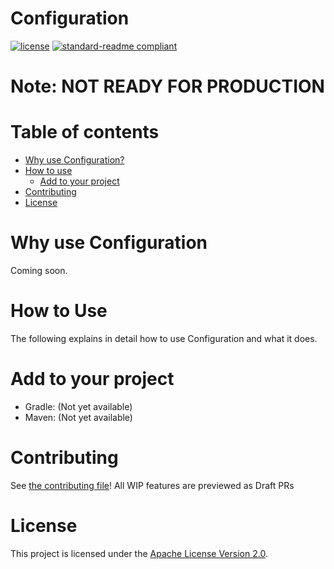 # Configuration
[![license](https://img.shields.io/github/license/NatroxMC/Configuration?style=for-the-badge&color=b2204c)](../LICENSE)
[![standard-readme compliant](https://img.shields.io/badge/readme%20style-standard-brightgreen.svg?style=for-the-badge)](https://github.com/RichardLitt/standard-readme)

# Note: NOT READY FOR PRODUCTION

# Table of contents
- [Why use Configuration?](#why-use-configuration)
- [How to use](#how-to-use)
  - [Add to your project](#add-to-your-project)
- [Contributing](#contributing)
- [License](#license)

# Why use Configuration

Coming soon.

# How to Use
The following explains in detail how to use Configuration and what it does.

# Add to your project
- Gradle: (Not yet available)
- Maven: (Not yet available)

# Contributing
See [the contributing file](CONTRIBUTING.md)!
All WIP features are previewed as Draft PRs

# License
This project is licensed under the [Apache License Version 2.0](../LICENSE).
